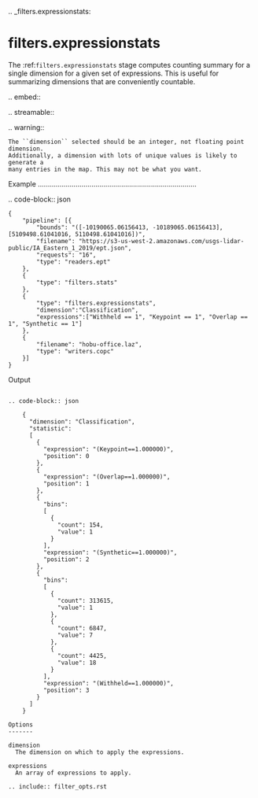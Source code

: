 .. _filters.expressionstats:

filters.expressionstats
===============================================================================

The :ref:`filters.expressionstats` stage computes counting summary for a single
dimension for a given set of expressions. This is useful for summarizing dimensions
that are conveniently countable.

.. embed::

.. streamable::

.. warning::

    The ``dimension`` selected should be an integer, not floating point dimension.
    Additionally, a dimension with lots of unique values is likely to generate a
    many entries in the map. This may not be what you want.

Example
................................................................................

.. code-block:: json

    {
        "pipeline": [{
            "bounds": "([-10190065.06156413, -10189065.06156413], [5109498.61041016, 5110498.61041016])",
            "filename": "https://s3-us-west-2.amazonaws.com/usgs-lidar-public/IA_Eastern_1_2019/ept.json",
            "requests": "16",
            "type": "readers.ept"
        },
        {
            "type": "filters.stats"
        },
        {
            "type": "filters.expressionstats",
            "dimension":"Classification",
            "expressions":["Withheld == 1", "Keypoint == 1", "Overlap == 1", "Synthetic == 1"]
        },
        {
            "filename": "hobu-office.laz",
            "type": "writers.copc"
        }]
    }


Output
~~~~~~~~~~~~~~~~~~~~~~~~~~~~~~~~~~~~~~~~~~~~~~~~~~~~~~~~~~~~~~~~~~~~~~~~~~~~~~~~

.. code-block:: json

    {
      "dimension": "Classification",
      "statistic":
      [
        {
          "expression": "(Keypoint==1.000000)",
          "position": 0
        },
        {
          "expression": "(Overlap==1.000000)",
          "position": 1
        },
        {
          "bins":
          [
            {
              "count": 154,
              "value": 1
            }
          ],
          "expression": "(Synthetic==1.000000)",
          "position": 2
        },
        {
          "bins":
          [
            {
              "count": 313615,
              "value": 1
            },
            {
              "count": 6847,
              "value": 7
            },
            {
              "count": 4425,
              "value": 18
            }
          ],
          "expression": "(Withheld==1.000000)",
          "position": 3
        }
      ]
    }

Options
-------

dimension
  The dimension on which to apply the expressions.

expressions
  An array of expressions to apply.

.. include:: filter_opts.rst

